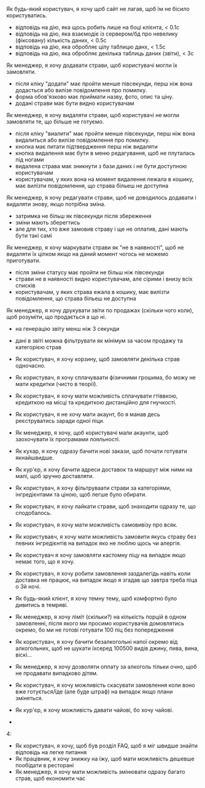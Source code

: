 Як будь-який користувач, я хочу щоб сайт не лагав, щоб їм не бісило користуватись.
- відповідь на дію, яка щось робить лише на боці клієнта, < 0.1с
- відповідь на дію, яка взаємодіє із сервером/бд про невелику (фіксовану) кількість даних, < 0.5с
- відповідь на дію, яка обробляє цілу таблицю данх, < 1.5с
- відповідь на дію, яка обробляє декілька таблиць даних (звіти), < 3с
  
Як менеджер, я хочу додавати страви, щоб користувачі могли їх замовляти.
- після кліку "додати" має пройти менше півсекунди, перш ніж вона додасться або вилізе повідомлення про помилку.
- форма обов'язково має приймати назву, фото, опис та ціну.
- додані страви має бути видно користувачам

Як менеджер, я хочу видаляти страви, щоб користувачі не могли замовляти те, що більше не готуємо.
- після кліку "виалити" має пройти менше півсекунди, перш ніж вона видалиться або вилізе повідомлення про помилку.
- кнопка має питати підтвердження перш ніж видаляти
- кнопка видалення має бути в меню редагування, щоб не плуталась під ногами
- видалена страва має зникнути з бази даних і не бути доступною користувачам
- користувачам, у яких вона на момент видалення лежала в кошику, має вилізти повідомлення, що страва більеш не доступна

Як менеджер, я хочу редагувати страви, щоб не доводилось додавати і видаляти знову, якщо потрібна зміна.
- затримка не більш як півсекунди після збереження
- зміни мають зберегтись
- але для тих, хто вже замовив страву і ще не оплатив, дані мають бути такі самі 

Як менеджер, я хочу маркувати страви як "не в наявності", щоб не видаляти їх цілком якщо на даний момент чогось не можемо приготувати.
- після зміни статусу має пройти не більш ніж півсекунди
- страви не в наявності видно користувачам, але сірими і внизу всіх списків
- користувачам, у яких страва ежала в кошику, має вилізти повідомлення, що страва більеш не доступна

Як менеджер, я хочу друкувати звіти по продажах (скільки чого коли), щоб розуміти, що продається а що ні.
- на генерацію звіту менш ніж 3 секунди
- дані в звіті можна фільтрувати як мінімум за часом продажу та категорією страв

- Як користувач, я хочу корзину, щоб замовляти декілька страв одночасно.
- Як користувач, я хочу сплачуваати фізичними грошима, бо можу не мати кредитки (чисто в теорії).
- Як користувач, я хочу мати можливість сплачувати гтіввкою, кредиткою на місці та кредиткою дистанційно для гнучкості.
- Як користувач, я не хочу мати акаунт, бо я манав десь реєструватись заради одної піци.
- Як менеджер, я хочу, щоб користувачі мали акаунти, щоб заохочувати їх програмами лояльності.
- Як кухар, я хочу одразу бачити нові закази, щоб почати готувати якнайшвидше.
- Як кур'єр, я хочу бачити адреси доставок та маршрут між ними на мапі, щоб зручно доставляти.


- Як користувач, я хочу фільтруваати страви за категоріями, інгредієнтами та ціною, щоб легше було обирати.
- Як користувач, я хочу лайкати страви, щоб знаходити одразу те, що сподобалось.
- Як користувач, я хочу мати можливість самовивізу про всяк.
- Як користувавч, я хочу мати можливість замовити якусь страву без певних інгредієнтів на випадок яко не люблю щось чи алергія.
- Як користувач я хочу замовляти кастомну піцу на випадок якщо немає того, що я хочу.
- Як користувач, я хочу робити замовлення заздалегідь навіть коли доставка не працює, на випадок якщо я згадав що завтра треба піца о 3й ночі.
- Як будь-який клієнт, я хочу темну тему, щоб комфортно було дивитись в темряві.
- Як менеджер, я хочу ліміт (скільки?) на кількість порцій в одном замовленні, після якого ми просимо користувачів домовлятись окремо, бо ми не готові готувати 100 піц без попередження
- Як користувач, я хочу бачити безалкогольні напої окремо від алкогольних, щоб не шукати їхсеред 100500 видів джину, пива, вина, віскі...
- Як менеджер, я хочу дозволяти оплату за алкоголь тільки очно, щоб не продавати випадково дітям.
- Як користувач, я хочу можливість скасувати замовлення коли воно вже готується/їде (але буде штраф) на випадок якщо плани зміняться.
- Як кур'єр, я хочу можливість давати чайові, бо хочу чайові.
- 






4:
- Як користувач, я хочу, щоб був розділ FAQ, щоб я міг швидше знайти відповідь на легке питання
- Як працівник, я хочу знижку на їжу, щоб мати можливість дешевше пообідати в ресторані
- Як менеджер, я хочу мати можливість змінювати одразу багато страв, щоб економити час
